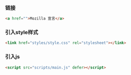 ### 链接

```html
<a href="">Mozilla 宣言</a>
```



### 引入style样式

```html
<link href="styles/style.css" rel="stylesheet"></link>
```

### 引入js

```html
<script src="scripts/main.js" defer></script>
```

